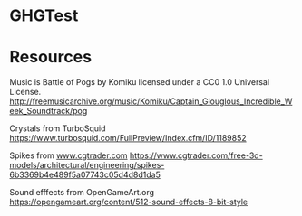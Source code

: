 # GHGTest

# Resources

Music is Battle of Pogs by Komiku 
licensed under a CC0 1.0 Universal License.
http://freemusicarchive.org/music/Komiku/Captain_Glouglous_Incredible_Week_Soundtrack/pog

Crystals from TurboSquid
https://www.turbosquid.com/FullPreview/Index.cfm/ID/1189852

Spikes from www.cgtrader.com
https://www.cgtrader.com/free-3d-models/architectural/engineering/spikes-6b3369b4e489f5a07743c05d4d8d1da5

Sound efffects from OpenGameArt.org
https://opengameart.org/content/512-sound-effects-8-bit-style